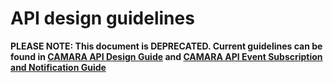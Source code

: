 # API design guidelines

**PLEASE NOTE: This document is DEPRECATED.
Current guidelines can be found in [CAMARA API Design Guide](/documentation/CAMARA-API-Design-Guide.md) and [CAMARA API Event Subscription and Notification Guide](/documentation/CAMARA-API-Event-Subscription-and-Notification.md)**
